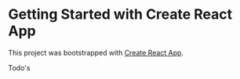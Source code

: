 # Getting Started with Create React App

This project was bootstrapped with [Create React App](https://github.com/facebook/create-react-app).

Todo's